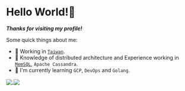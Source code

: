 # Hello World!👋

***Thanks for visiting my profile!***

Some quick things about me:

- :triangular_flag_on_post: Working in [`Taiwan`][Wiki-Taiwan].
- :boy: Knowledge of distributed architecture and Experience working in [`MemSQL`][Official-MemSQL], `Apache Cassandra`.
- :baby: I'm currently learning `GCP`, `DevOps` and `Golang`.

<a href="https://github.com/anuraghazra/github-readme-stats">
  <img align="center" src="https://github-readme-stats.vercel.app/api?username=beckxie&count_private=true&show_icons=true&theme=gruvbox" />
</a>
<a href="https://github.com/anuraghazra/convoychat">
  <img align="center" src="https://github-readme-stats.vercel.app/api/top-langs/?username=beckxie&theme=gruvbox&langs_count=10" />
</a>

[Official-MemSQL]:https://www.memsql.com/
[Wiki-Taiwan]:https://en.wikipedia.org/wiki/Taiwan
